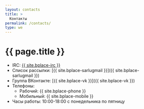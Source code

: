 ```yaml
---
layout: contacts
title: >
  Контакты
permalink: /contacts/
type: we
---
```


# [](#header-1) {{ page.title }}

* IRC: <a href="https://kiwiirc.com/client/irc.freenode.net/boringplace">{{ site.bplace-irc }}</a>
* Список рассылки: [{{ site.bplace-sarlugmail }}]({{ site.bplace-sarlugmail }})
* Группа ВКонтакте: [{{ site.bplace-vk }}]({{ site.bplace-vk }})
* Телефоны:
  * Рабочий: {{ site.bplace-phone }}
  * Мобильный: {{ site.bplace-mobile }}
* Часы работы: 10:00-18:00 с понедельника по пятницу

